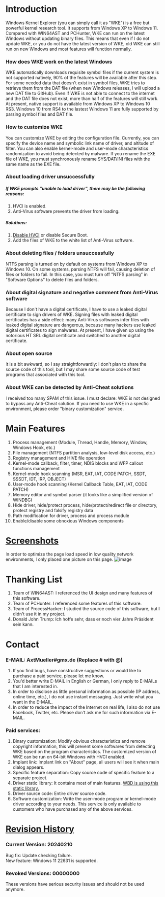 # Introduction
Windows Kernel Explorer (you can simply call it as "WKE") is a free but powerful kernel research tool. It supports from Windows XP to Windows 11. Compared with WIN64AST and PCHunter, WKE can run on the latest Windows without updating binary files. This means that even if I do not update WKE, or you do not have the latest version of WKE, old WKE can still run on new Windows and most features will function normally.

### How does WKE work on the latest Windows
WKE automatically downloads requisite symbol files if the current system is not supported natively, 90% of the features will be available after this step. For some needed data that doesn't exist in symbol files, WKE tries to retrieve them from the DAT file (when new Windows releases, I will upload a new DAT file to GitHub). Even if WKE is not able to connect to the internet and the DAT file does not exist, more than half of the features will still work. At present, native support is available from Windows XP to Windows 10 RS3. Windows 10 from RS4 to the lastest Windows 11 are fully supported by parsing symbol files and DAT file.

### How to customize WKE
You can customize WKE by editing the configuration file. Currently, you can specify the device name and symbolic link name of driver, and altitude of filter. You can also enable kernel-mode and user-mode characteristics randomization to avoid being detected by malware. If you rename the EXE file of WKE, you must synchronously rename SYS/DAT/INI files with the same name as the EXE file.

### About loading driver unsuccessfully
##### If WKE prompts "unable to load driver", there may be the following reasons:
1. HVCI is enabled.  
2. Anti-Virus software prevents the driver from loading.  
##### Solutions:
1. [Disable HVCI](https://docs.microsoft.com/en-us/windows/security/threat-protection/device-guard/enable-virtualization-based-protection-of-code-integrity#how-to-turn-off-hvci) or disable Secure Boot.  
2. Add the files of WKE to the white list of Anti-Virus software.  

### About deleting files / folders unsuccessfully
NTFS parsing is turned on by default on systems from Windows XP to Windows 10. On some systems, parsing NTFS will fail, causing deletion of files or folders to fail. In this case, you must turn off "NTFS parsing" in "Software Options" to delete files and folders.  

### About digital signature and negative comment from Anti-Virus software
Because I don't have a digital certificate, I have to use a leaked digital certificate to sign drivers of WKE. Signing files with leaked digital certificates has a side effect: many Anti-Virus softwares infer files with leaked digital signature are dangerous, because many hackers use leaked digital certificates to sign malwares. At present, I have given up using the notorious HT SRL digital certificate and switched to another digital certificate.

### About open source
It is a bit awkward, so I say straightforwardly: I don't plan to share the source code of this tool, but I may share some source code of test programs that associated with this tool.

### About WKE can be detected by Anti-Cheat solutions
I received too many SPAM of this issue. I must declare: WKE is not designed to bypass any Anti-Cheat solution. If you need to use WKE in a specfic environment, please order "binary customization" service.

# Main Features
1. Process management (Module, Thread, Handle, Memory, Window, Windows Hook, etc.)
2. File management (NTFS partition analysis, low-level disk access, etc.)
3. Registry management and HIVE file operation
4. Kernel-mode callback, filter, timer, NDIS blocks and WFP callout functions management
5. Kernel-mode hook scanning (MSR, EAT, IAT, CODE PATCH, SSDT, SSSDT, IDT, IRP, OBJECT)
6. User-mode hook scanning (Kernel Callback Table, EAT, IAT, CODE PATCH)
7. Memory editor and symbol parser (it looks like a simplified version of WINDBG)
8. Hide driver, hide/protect process, hide/protect/redirect file or directory, protect registry and falsify registry data
9. Path modification for driver, process and process module
10. Enable/disable some obnoxious Windows components

# [Screenshots](/screenshots/README.md)
In order to optimize the page load speed in low quality network environments, I only placed one picture on this page.
![image](https://raw.githubusercontent.com/AxtMueller/Windows-Kernel-Explorer/master/screenshots/mainmenu.png)

# Thanking List
1. Team of WIN64AST: I referenced the UI design and many features of this software.
2. Team of PCHunter: I referenced some features of this software.
3. Team of ProcessHacker: I studied the source code of this software, but I didn't use it in my project.
4. Donald John Trump: Ich hoffe sehr, dass er noch vier Jahre Präsident sein kann.

# Contact
### E-MAIL: AxtMueller#gmx.de (Replace # with @)
1. If you find bugs, have constructive suggestions or would like to purchase a paid service, please let me know.  
2. You'd better write E-MAIL in English or German, I only reply to E-MAILs that I am interested in.
3. In order to disclose as little personal information as possible (IP address, online time, etc.), I do not use instant messaging. Just write what you want in the E-MAIL.
4. In order to reduce the impact of the Internet on real life, I also do not use Facebook, Twitter, etc. Please don't ask me for such information via E-MAIL.
### Paid services:
1. Binary customization: Modify obvious characteristics and remove copyright information, this will prevent some softwares from detecting WKE based on the program characteristics. The customized version of WKE can be run on 64-bit Windows with HVCI enabled. 
2. Implant link: Implant link on "About" page, all users will see it when main dialog appears.
3. Specific feature separation: Copy source code of specific feature to a separate project.
4. Driver static library: It contains most of main features. [WBD is using this static library.](https://github.com/AxtMueller/Windows-Batch-Deployment)
5. Driver source code: Entire driver source code.
6. Software customization: Write the user-mode program or kernel-mode driver according to your needs. This service is only available to customers who have purchased any of the above services.

# [Revision History](/binaries/README.md#all-revision-history)
### Current Version: 20240210
Bug fix: Update checking failure.  
New feature: Windows 11 22631 is supported.
### Revoked Versions: 00000000
These versions have serious security issues and should not be used anymore.
